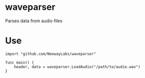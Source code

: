 # waveparser

Parses data from audio files

# Use

```
import "github.com/NeowayLabs/waveparser"

func main() {
    header, data = waveparser.LoadAudio("/path/to/audio.wav")
}
```
